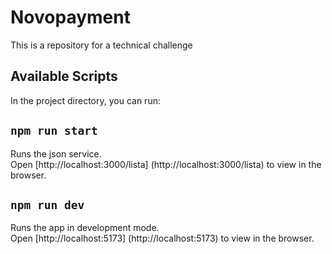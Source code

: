 # Novopayment

This is a repository for a technical challenge

## Available Scripts
In the project directory, you can run:

## `npm run start`

Runs the json service.<br />
Open [http://localhost:3000/lista] (http://localhost:3000/lista) to view in the browser.

## `npm run dev`

Runs the app in development mode.<br />
Open [http://localhost:5173] (http://localhost:5173) to view in the browser.
